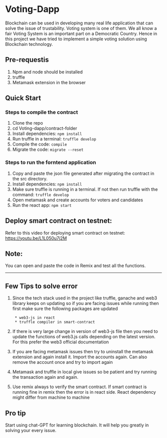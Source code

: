 # Voting-Dapp

Blockchain can be used in developing many real life application that can solve the issue of trustability. Voting system is one of them. We all know a fair Voting System
is an important part on a Democratic Country. Hence in this project we have tried to implement a simple voting solution using Blockchain technology.

## Pre-requestis
1. Npm and node should be installed
2. truffle 
3. Metamask extension in the browser

## Quick Start

### Steps to compile the contract
1. Clone the repo
2. cd Voting-dapp/contract-folder
3. Install dependencies: `npm install`
4. Run truffle in a terminal: `truffle develop`
5. Compile the code: `compile`
6. Migrate the code: `migrate --reset`

### Steps to run the forntend application
1. Copy and paste the json file generated after migrating the contract in the src directory.
2. Install dependencies: `npm install`
3. Make sure truffle is running in a terminal. If not then run truffle with the command: `truffle develop`
4. Open metamask and create accounts for voters and candidates
5. Run the react app: `npm start`

## Deploy smart contract on testnet:
Refer to this video for deploying smart contract on testnet: https://youtu.be/L1L050u7j2M

## Note:
You can open and paste the code in Remix and test all the functions. 

---

## Few Tips to solve error

1. Since the tech stack used in the project like truffle, ganache and web3 library keeps on updating so if you are facing issues while running then first make sure the following packages are updated

        * web3-js in react
        * truffle compiler in smart-contract

2. If there is very large change in version of web3-js file then you need to update the functions of web3.js calls depending on the latest version. For this prefer the web3 official documentation 

3. If you are facing metamask issues then try to uninstall the metamask extension and again install it. Import the accounts again. Can also remove the account once and try to import again 

4. Metamask and truffle in local give issues so be patient and try running the transaction again and again. 

5. Use remix always to verify the smart contract. If smart contract is running fine in remix then the error is in react side. React dependency might differ from machine to machine

## Pro tip
Start using chat-GPT for learning blockchain. It will help you greatly in solving your every issue. 
